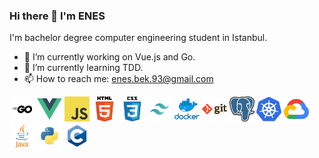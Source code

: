 ### Hi there 👋 I'm ENES

I'm bachelor degree computer engineering student in Istanbul.

- 🔭 I’m currently working on Vue.js and Go.
- 🔭 I’m currently learning TDD.
- 📫 How to reach me: enes.bek.93@gmail.com

<p align="left">
  <img src="https://github.com/github/explore/raw/main/topics/go/go.png" alt="aws" width="40" height="40"/>
  <img src="https://github.com/github/explore/raw/main/topics/vue/vue.png" alt="aws" width="40" height="40"/>
  <img src="https://github.com/github/explore/raw/main/topics/javascript/javascript.png" alt="aws" width="40" height="40"/>
  <img src="https://github.com/github/explore/raw/main/topics/html/html.png" alt="aws" width="40" height="40"/>
  <img src="https://github.com/github/explore/raw/main/topics/css/css.png" alt="aws" width="40" height="40"/>
  <img src="https://github.com/github/explore/raw/main/topics/tailwind/tailwind.png" alt="aws" width="40" height="40"/>
  <img src="https://github.com/github/explore/raw/main/topics/docker/docker.png" alt="aws" width="40" height="40"/>
  <img src="https://github.com/github/explore/raw/main/topics/git/git.png" alt="aws" width="40" height="40"/>
  <img src="https://github.com/github/explore/raw/main/topics/postgresql/postgresql.png" alt="aws" width="40" height="40"/>
  <img src="https://github.com/github/explore/raw/main/topics/kubernetes/kubernetes.png" alt="aws" width="40" height="40"/>
  <img src="https://github.com/github/explore/raw/main/topics/google-cloud/google-cloud.png" alt="aws" width="40" height="40"/>
  <img src="https://github.com/github/explore/raw/main/topics/java/java.png" alt="aws" width="40" height="40"/>
  <img src="https://github.com/github/explore/raw/main/topics/python/python.png" alt="aws" width="40" height="40"/>
  <img src="https://github.com/github/explore/raw/main/topics/c/c.png" alt="aws" width="40" height="40"/>
</p>
